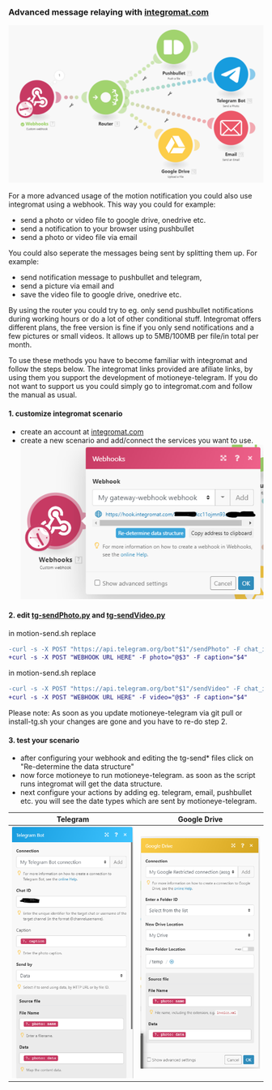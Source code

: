 ### Advanced message relaying with [integromat.com](https://www.integromat.com/?pc=motioneyetelegram)

![Header Image](/assets/integromatcom-scenario.png)

For a more advanced usage of the motion notification you could also use integromat using a webhook. This way you could for example:

*    send a photo or video file to google drive, onedrive etc.
*    send a notification to your browser using pushbullet
*    send a photo or video file via email

You could also seperate the messages being sent by splitting them up. For example:

*    send notification message to pushbullet and telegram,
*    send a picture via email and
*    save the video file to google drive, onedrive etc.

By using the router you could try to eg. only send pushbullet notifications during working hours or do a lot of other conditional stuff.
Integromat offers different plans, the free version is fine if you only send notifications and a few pictures or small videos. It allows up to 5MB/100MB per file/in total per month.

To use these methods you have to become familiar with integromat and follow the steps below. The integromat links provided are afiliate links, by using them you support the development of motioneye-telegram. If you do not want to support us you could simply go to integromat.com and follow the manual as usual.

#### 1. customize integromat scenario
*    create an account at [integromat.com](https://www.integromat.com/?pc=motioneyetelegram)
*    create a new scenario and add/connect the services you want to use.
![Webhhok Image](/assets/integromatcom-webhook.png)

#### 2. edit [tg-sendPhoto.py](bin/tg-sendPhoto.py) and [tg-sendVideo.py](bin/tg-sendVideo.py)

in motion-send.sh replace
````diff
-curl -s -X POST "https://api.telegram.org/bot"$1"/sendPhoto" -F chat_id="$2" -F photo="@$3" -F caption="$4"
+curl -s -X POST "WEBHOOK URL HERE" -F photo="@$3" -F caption="$4"
````
in motion-send.sh replace
````diff
-curl -s -X POST "https://api.telegram.org/bot"$1"/sendVideo" -F chat_id="$2" -F video="@$3" -F caption="$4"
+curl -s -X POST "WEBHOOK URL HERE" -F video="@$3" -F caption="$4"
````

Please note: As soon as you update motioneye-telegram via git pull or install-tg.sh your changes are gone and you have to re-do step 2.

#### 3. test your scenario

*    after configuring your webhook and editing the tg-send* files click on "Re-determine the data structure"
*    now force motioneye to run motioneye-telegram. as soon as the script runs integromat will get the data structure.
*    next configure your actions by adding eg. telegram, email, pushbullet etc. you will see the date types which are sent by motioneye-telegram.

Telegram             |  Google Drive
:-------------------------:|:-------------------------:
![Webhhok Image](/assets/integromatcom-telegram.png)  |  ![Webhhok Image](/assets/integromatcom-googledrive.png)
